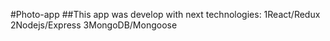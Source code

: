 #Photo-app 
##This app was develop with next technologies:
1React/Redux
2Nodejs/Express
3MongoDB/Mongoose